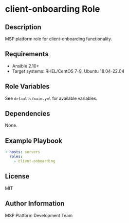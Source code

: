 # client-onboarding Role

## Description
MSP platform role for client-onboarding functionality.

## Requirements
- Ansible 2.10+
- Target systems: RHEL/CentOS 7-9, Ubuntu 18.04-22.04

## Role Variables
See `defaults/main.yml` for available variables.

## Dependencies
None.

## Example Playbook
```yaml
- hosts: servers
  roles:
    - client-onboarding
```

## License
MIT

## Author Information
MSP Platform Development Team

